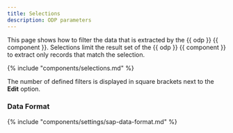 ```yaml
---
title: Selections
description: ODP parameters
---
```


This page shows how to filter the data that is extracted by the {{ odp }} {{ component }}.
Selections limit the result set of the {{ odp }} {{ component }} to extract only records that match the selection.

{% include "components/selections.md"  %}

The number of defined filters is displayed in square brackets next to the **Edit** option.

### Data Format

{% include "components/settings/sap-data-format.md"  %}
